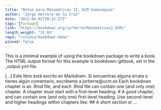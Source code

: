 ```yaml
---
title: "Notas para Matemáticas II, UCM Somosaguas"
author: "Jorge Herrera de la Cruz"
date: "2022-04-02T20:22:37Z"
tags: [Package]
link: "https://bookdown.org/jorherre/Matematicas2_UCM/"
length_weight: "32.6%"
repo: "rstudio/bookdown-demo"
pinned: false
---
```


<p>This is a minimal example of using the bookdown package to write a book.
The HTML output format for this example is bookdown::gitbook,
set in the _output.yml file.</p> [...] Este libro está escrito en Markdown. Si encuentras alguna errata o tienes algún comentario, escríbeme a jorherre@ucm.es Each bookdown chapter is an .Rmd file, and each .Rmd file can contain one (and only one) chapter. A chapter must start with a first-level heading: # A good chapter, and can contain one (and only one) first-level heading. Use second-level and higher headings within chapters like: ## A short section or ...
